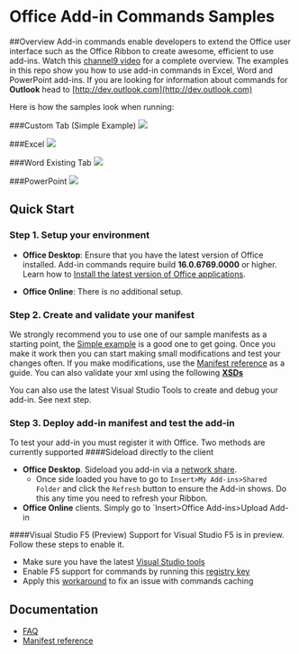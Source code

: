 
# Office Add-in Commands Samples 

##Overview
Add-in commands enable developers to extend the Office user interface such as the Office Ribbon to create awesome, efficient to use add-ins. Watch this [channel9 video](https://channel9.msdn.com/Events/Visual-Studio/Connect-event-2015/316) for a complete overview. The examples in this repo show you how to use add-in commands in Excel, Word and PowerPoint add-ins. If you are looking for information about commands for **Outlook** head to [http://dev.outlook.com](http://dev.outlook.com)
 
Here is how the samples look when running: 

###Custom Tab (Simple Example)
![](https://i.imgur.com/HRCbRFO.png)

###Excel
![](http://i.imgur.com/OsRIk5E.png)

###Word
Existing Tab
![](http://i.imgur.com/wrA6R3T.png)

###PowerPoint
![](http://i.imgur.com/jwkkNsQ.png)


## Quick Start
### Step 1. Setup your environment


- **Office Desktop**: Ensure that you have the latest version of Office installed. Add-in commands require build **16.0.6769.0000** or higher. Learn how to [Install the latest version of Office applications](http://aka.ms/latestoffice). 
 
- **Office Online**: There is no additional setup. 

### Step 2. Create and validate your manifest
We strongly recommend you to use one of our sample manifests as a starting point, the [Simple example](https://github.com/OfficeDev/Office-Add-in-Commands-Samples/tree/master/Simple) is a good one to get going. Once you make it work then you can start making small modifications and test your changes often. If you make modifications, use the [Manifest reference](https://msdn.microsoft.com/en-us/library/mt621545) as a guide. You can also validate your xml using the following **[XSDs](https://github.com/OfficeDev/Office-Add-in-Commands-Samples/tree/master/Tools/XSD)**

You can also use the latest Visual Studio Tools to create and debug your add-in. See next step. 

### Step 3. Deploy add-in manifest and test the add-in
To test your add-in you must register it with Office. Two methods are currently supported
####Sideload directly to the client
- **Office Desktop**. Sideload you add-in via a [network share](https://msdn.microsoft.com/EN-US/library/office/fp123503.aspx). 
	- Once side loaded you have to go to `Insert>My Add-ins>Shared Folder` and click the `Refresh` button to ensure the Add-in shows. Do this any time you need to refresh your Ribbon.
- **Office Online** clients. Simply go to `Insert>Office Add-ins>Upload Add-in

####Visual Studio F5 (Preview)
Support for Visual Studio F5 is in preview. Follow these steps to enable it. 

-  Make sure you have the latest [Visual Studio tools](https://www.visualstudio.com/en-us/features/office-tools-vs.aspx) 
- Enable F5 support for commands by running this [registry key](https://github.com/OfficeDev/Office-Add-in-Commands-Samples/blob/master/Tools/AddInCommandsUndark/EnableCmds_F5_VS.zip?raw=true)
- Apply this [workaround](tools/VSCacheWorkaround.md) to fix an issue with commands caching


## Documentation
- [FAQ](https://github.com/OfficeDev/Office-Add-in-Commands-Samples/blob/master/FAQ.md)
- [Manifest reference](https://msdn.microsoft.com/en-us/library/mt621545)



        
    
